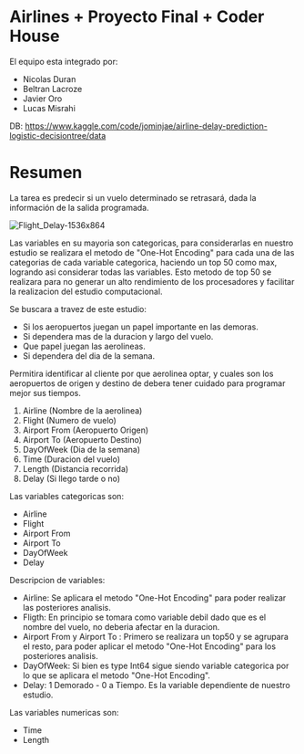 # Airlines + Proyecto Final + Coder House

El equipo esta integrado por:
- Nicolas Duran
- Beltran Lacroze
- Javier Oro
- Lucas Misrahi

DB:
https://www.kaggle.com/code/jominjae/airline-delay-prediction-logistic-decisiontree/data

# Resumen

La tarea es predecir si un vuelo determinado se retrasará, dada la información de la salida programada.

![Flight_Delay-1536x864](https://user-images.githubusercontent.com/111400931/191133594-70f6c45a-40a8-47c3-9c51-cd6e8d04e241.jpg)

Las variables en su mayoria son categoricas, para considerarlas en nuestro estudio se realizara el metodo de "One-Hot Encoding" para cada una de las categorias de cada variable categorica, haciendo un top 50 como max, logrando asi considerar todas las variables. Esto metodo de top 50 se realizara para no generar un alto rendimiento de los procesadores y facilitar la realizacion del estudio computacional.

Se buscara a travez de este estudio:
+ Si los aeropuertos juegan un papel importante en las demoras.
+ Si dependera mas de la duracion y largo del vuelo.
+ Que papel juegan las aerolineas.
+ Si dependera del dia de la semana.

Permitira identificar al cliente por que aerolinea optar, y cuales son los aeropuertos de origen y destino de debera tener cuidado para programar mejor sus tiempos.

1. Airline (Nombre de la aerolinea)
2. Flight (Numero de vuelo)
3. Airport From (Aeropuerto Origen)
4. Airport To (Aeropuerto Destino)
5. DayOfWeek (Dia de la semana)
6. Time (Duracion del vuelo)
7. Length (Distancia recorrida)
8. Delay (Si llego tarde o no)

Las variables categoricas son:
- Airline
- Flight
- Airport From
- Airport To
- DayOfWeek
- Delay

Descripcion de variables:
- Airline: Se aplicara el metodo "One-Hot Encoding" para poder realizar las posteriores analisis.
- Fligth: En principio se tomara como variable debil dado que es el nombre del vuelo, no deberia afectar en la duracion.
- Airport From y Airport To : Primero se realizara un top50 y se agrupara el resto, para poder aplicar el metodo "One-Hot Encoding" para los posteriores analisis.
- DayOfWeek: Si bien es type Int64 sigue siendo variable categorica por lo que se aplicara el metodo "One-Hot Encoding".
- Delay: 1 Demorado - 0 a Tiempo. Es la variable dependiente de nuestro estudio.

Las variables numericas son:
- Time
- Length
